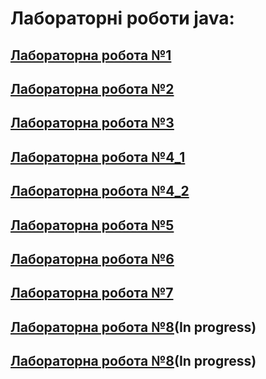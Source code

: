 # Лабораторні роботи java:
## [Лабораторна робота №1](src/main/java/org/example/Lab1/README.md)
## [Лабораторна робота №2](src/main/java/org/example/Lab2/README.md)
## [Лабораторна робота №3](src/main/java/org/example/Lab3/README.md)
## [Лабораторна робота №4_1](src/main/java/org/example/Lab4_1/README.md)
## [Лабораторна робота №4_2](src/main/java/org/example/Lab4_2/README.md)
## [Лабораторна робота №5](src/main/java/org/example/Lab5/README.md)
## [Лабораторна робота №6](src/main/java/org/example/Lab6/README.md)
## [Лабораторна робота №7](src/main/java/org/example/Lab7/README.md)
## [Лабораторна робота №8](src/main/java/org/example/Lab8/README.md)(In progress)
## [Лабораторна робота №8](src/main/java/org/example/Lab9/README.md)(In progress)
